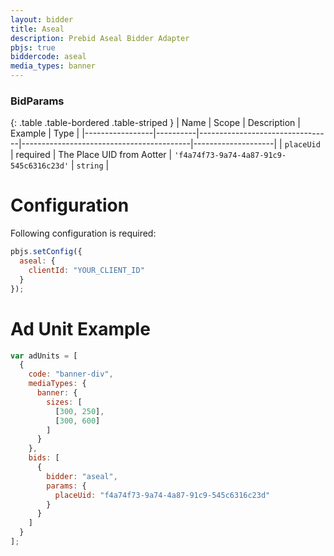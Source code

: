 ```yaml
---
layout: bidder
title: Aseal
description: Prebid Aseal Bidder Adapter
pbjs: true
biddercode: aseal
media_types: banner
---
```


### BidParams

{: .table .table-bordered .table-striped }
| Name | Scope | Description | Example | Type |
|-----------------|----------|---------------------------------|------------------------------------------|--------------------|
| `placeUid` | required | The Place UID from Aotter | `'f4a74f73-9a74-4a87-91c9-545c6316c23d'` | `string` |

# Configuration

Following configuration is required:

```js
pbjs.setConfig({
  aseal: {
    clientId: "YOUR_CLIENT_ID"
  }
});
```

# Ad Unit Example

```js
var adUnits = [
  {
    code: "banner-div",
    mediaTypes: {
      banner: {
        sizes: [
          [300, 250],
          [300, 600]
        ]
      }
    },
    bids: [
      {
        bidder: "aseal",
        params: {
          placeUid: "f4a74f73-9a74-4a87-91c9-545c6316c23d"
        }
      }
    ]
  }
];
```
